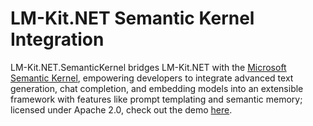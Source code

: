 # LM-Kit.NET Semantic Kernel Integration

LM-Kit.NET.SemanticKernel bridges LM-Kit.NET with the [Microsoft Semantic Kernel](https://github.com/microsoft/semantic-kernel), empowering developers to integrate advanced text generation, chat completion, and embedding models into an extensible framework with features like prompt templating and semantic memory; licensed under Apache 2.0, check out the demo [here](https://github.com/LM-Kit/lm-kit-net-samples/tree/main/console_net6/semantic_kernel_integration_memory).
